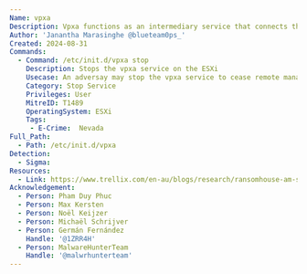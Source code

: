 ```yaml
---
Name: vpxa
Description: Vpxa functions as an intermediary service that connects the vpxd service on the vCenter Server with the hostd service on the ESXi host. Stopping this service will cause management and monitoring functions to cease.
Author: 'Janantha Marasinghe @blueteam0ps_'
Created: 2024-08-31
Commands:
  - Command: /etc/init.d/vpxa stop
    Description: Stops the vpxa service on the ESXi
    Usecase: An adversay may stop the vpxa service to cease remote management by VCenter.
    Category: Stop Service
    Privileges: User
    MitreID: T1489
    OperatingSystem: ESXi
    Tags:
     - E-Crime:  Nevada
Full_Path:
  - Path: /etc/init.d/vpxa
Detection:
  - Sigma: 
Resources:
  - Link: https://www.trellix.com/en-au/blogs/research/ransomhouse-am-see/
Acknowledgement:
  - Person: Pham Duy Phuc
  - Person: Max Kersten
  - Person: Noël Keijzer
  - Person: Michaël Schrijver
  - Person: Germán Fernández
    Handle: '@1ZRR4H'
  - Person: MalwareHunterTeam
    Handle: '@malwrhunterteam'
---
```

